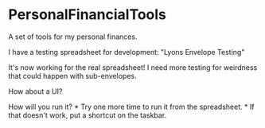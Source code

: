 # PersonalFinancialTools
A set of tools for my personal finances.

I have a testing spreadsheet for development: "Lyons Envelope Testing"

It's now working for the real spreadsheet! I need more testing for weirdness that could happen with sub-envelopes.

How about a UI? 

How will you run it?
    * Try one more time to run it from the spreadsheet.
    * If that doesn't work, put a shortcut on the taskbar.